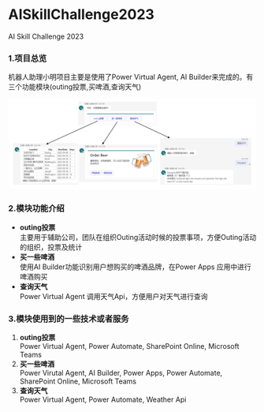 # AISkillChallenge2023
AI Skill Challenge 2023


### 1.项目总览
  机器人助理小明项目主要是使用了Power Virtual Agent, AI Builder来完成的。有三个功能模块(outing投票,买啤酒,查询天气)  
  
  ![系统Overview](https://github.com/BaoqiaoBruce0916/AISkillChallenge2023/blob/main/assets/img/BotOverview.png)

### 2.模块功能介绍
- **outing投票**  
   主要用于辅助公司，团队在组织Outing活动时候的投票事项，方便Outing活动的组织，投票及统计
- **买一些啤酒**  
   使用AI Builder功能识别用户想购买的啤酒品牌，在Power Apps 应用中进行啤酒购买
- **查询天气**     
   Power Virtual Agent 调用天气Api，方便用户对天气进行查询


### 3.模块使用到的一些技术或者服务
1. **outing投票**  
   Power Virtual Agent, Power Automate, SharePoint Online, Microsoft Teams
2. **买一些啤酒**  
   Power Virutal Agent, AI Builder, Power Apps, Power Automate, SharePoint Online, Microsoft Teams
3. **查询天气**  
   Power Virtual Agent, Power Automate, Weather Api		
   
